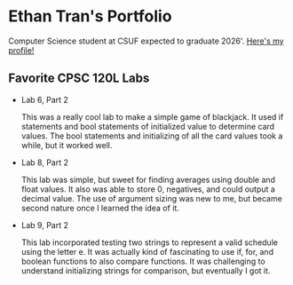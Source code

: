 # Ethan Tran's Portfolio

Computer Science student at CSUF expected to graduate 2026'.
[Here's my profile!](https://github.com/svtethan)

## Favorite CPSC 120L Labs
* Lab 6, Part 2

  This was a really cool lab to make a simple game of blackjack. It used if statements and bool statements of initialized value to determine card values. The bool statements and initializing of all the card values took a while, but it worked well.

* Lab 8, Part 2

  This lab was simple, but sweet for finding averages using double and float values. It also was able to store 0, negatives, and could output a decimal value. The use of argument sizing was new to me, but became second nature once I learned the idea of it.

* Lab 9, Part 2

  This lab incorporated testing two strings to represent a valid schedule using the letter e. It was actually kind of fascinating to use if, for, and boolean functions to also compare functions. It was challenging to understand initializing strings for comparison, but eventually I got it.
